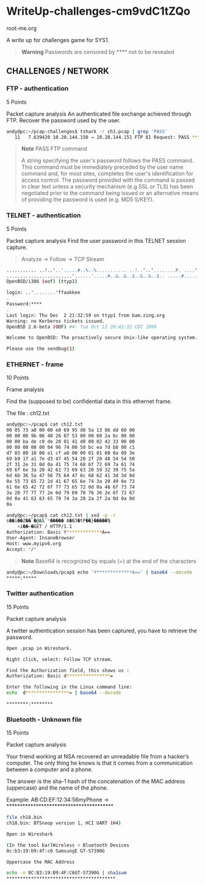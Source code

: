 # WriteUp-challenges-cm9vdC1tZQo
root-me.org

A write up for challenges game for SYS1.

> **Warning**
> Passwords are censored by **** not to be revealed

## CHALLENGES / NETWORK

### FTP - authentication
5 Points

Packet capture analysis
An authenticated file exchange achieved through FTP. Recover the password used by the user.
```sh
andy@pc:~/pcap-challenges$ tshark -r ch1.pcap | grep 'PASS'
   11   7.639420 10.20.144.150 → 10.20.144.151 FTP 81 Request: PASS ********
```
> **Note**
> PASS FTP command 
> 
> A string specifying the user's password follows the PASS command. This command must be immediately preceded by the user name command and, for most sites, completes the user's identification for access control. The password provided with the command is passed in clear text unless a security mechanism (e.g SSL or TLS) has been negotiated prior to the command being issued or an alternative means of providing the password is used (e.g. MD5 S/KEY).

### TELNET - authentication

5 Points

Packet capture analysis
Find the user password in this TELNET session capture.

> Analyze → Follow → TCP Stream

```sh
........... ..!.."..'.....#..%..%........... ..!..".."........P. ....".....b........b....	B.
........................"......'.....#..&..&..$..&..&..$.. .....#.....'........... .9600,9600....#.bam.zing.org:0.0....'..DISPLAY.bam.zing.org:0.0......xterm-color.............!.............."............
OpenBSD/i386 (oof) (ttyp1)

login: .."........"ffaakkee
.
Password:****
.
Last login: Thu Dec  2 21:32:59 on ttyp1 from bam.zing.org
Warning: no Kerberos tickets issued.
OpenBSD 2.6-beta (OOF) #4: Tue Oct 12 20:42:32 CDT 1999

Welcome to OpenBSD: The proactively secure Unix-like operating system.

Please use the sendbug(1) 
```

### ETHERNET - frame

10 Points

Frame analysis

Find the (supposed to be) confidential data in this ethernet frame.

The file : ch12.txt
```sh
andy@pc:~/pcap$ cat ch12.txt
00 05 73 a0 00 00 e0 69 95 d8 5a 13 86 dd 60 00
00 00 00 9b 06 40 26 07 53 00 00 60 2a bc 00 00
00 00 ba de c0 de 20 01 41 d0 00 02 42 33 00 00
00 00 00 00 00 04 96 74 00 50 bc ea 7d b8 00 c1
d7 03 80 18 00 e1 cf a0 00 00 01 01 08 0a 09 3e
69 b9 17 a1 7e d3 47 45 54 20 2f 20 48 54 54 50
2f 31 2e 31 0d 0a 41 75 74 68 6f 72 69 7a 61 74
69 6f 6e 3a 20 42 61 73 69 63 20 59 32 39 75 5a
6d 6b 36 5a 47 56 75 64 47 6c 68 62 41 3d 3d 0d
0a 55 73 65 72 2d 41 67 65 6e 74 3a 20 49 6e 73
61 6e 65 42 72 6f 77 73 65 72 0d 0a 48 6f 73 74
3a 20 77 77 77 2e 6d 79 69 70 76 36 2e 6f 72 67
0d 0a 41 63 63 65 70 74 3a 20 2a 2f 2a 0d 0a 0d
0a

andy@pc:~/pcap$ cat ch12.txt | xxd -p -r
s��i��Z��`�@&S`*����� A�B3�tP��}�����Ϡ
	>i��~�GET / HTTP/1.1
Authorization: Basic Y*************A==
User-Agent: InsaneBrowser
Host: www.myipv6.org
Accept: */*

```
> **Note**
> Base64 is recognized by equals (=) at the end of the characters

```sh
andy@pc:~/Downloads/pcap$ echo 'Y*************A==' | base64 --decode 
*****:*****
```

### Twitter authentication

15 Points

Packet capture analysis

A twitter authentication session has been captured, you have to retrieve the password.

```sh
Open .pcap in Wireshark.

Right click, select: Follow TCP stream.

Find the Authorization field, this shows us :
Authorization: Basic d****************=

Enter the following in the Linux command line:
echo  d****************= | base64 --decode

********:********
```

### Bluetooth - Unknown file

15 Points

Packet capture analysis

Your friend working at NSA recovered an unreadable file from a hacker’s computer. The only thing he knows is that it comes from a communication between a computer and a phone.

The answer is the sha-1 hash of the concatenation of the MAC address (uppercase) and the name of the phone.

Example:
AB:CD:EF:12:34:56myPhone -> ****************************************

```sh
file ch18.bin
ch18.bin: BTSnoop version 1, HCI UART (H4)

Open in Wireshark 

(In the tool bar)Wireless > Bluetooth Devices
0c:b3:19:b9:4f:c6 SamsungE GT-S7390G

Uppercase the MAC Address

echo -n 0C:B3:19:B9:4F:C6GT-S7390G | sha1sum
****************************************
```
